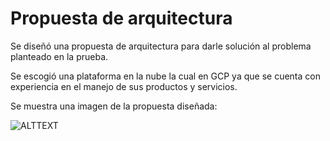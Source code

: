 # Propuesta de arquitectura

Se diseñó una propuesta de arquitectura para darle solución al problema planteado en la prueba.

Se escogió una plataforma en la nube la cual en GCP ya que se cuenta con experiencia en el manejo de sus productos y servicios.  

Se muestra una imagen de la propuesta diseñada:  

![ALTTEXT](https://github.com/diegolin13/data-engineer-test/assets/63220767/963d042b-3e56-4500-8f83-bf8efe438f91)